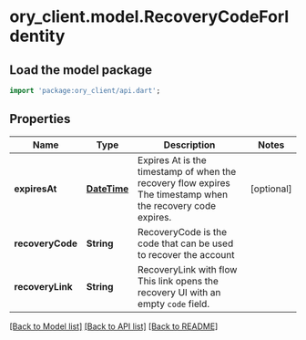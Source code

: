 # ory_client.model.RecoveryCodeForIdentity

## Load the model package
```dart
import 'package:ory_client/api.dart';
```

## Properties
Name | Type | Description | Notes
------------ | ------------- | ------------- | -------------
**expiresAt** | [**DateTime**](DateTime.md) | Expires At is the timestamp of when the recovery flow expires  The timestamp when the recovery code expires. | [optional] 
**recoveryCode** | **String** | RecoveryCode is the code that can be used to recover the account | 
**recoveryLink** | **String** | RecoveryLink with flow  This link opens the recovery UI with an empty `code` field. | 

[[Back to Model list]](../README.md#documentation-for-models) [[Back to API list]](../README.md#documentation-for-api-endpoints) [[Back to README]](../README.md)


